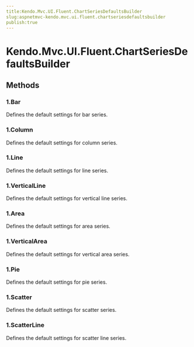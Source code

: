 ```yaml
---
title:Kendo.Mvc.UI.Fluent.ChartSeriesDefaultsBuilder
slug:aspnetmvc-kendo.mvc.ui.fluent.chartseriesdefaultsbuilder
publish:true
---
```


# Kendo.Mvc.UI.Fluent.ChartSeriesDefaultsBuilder

## Methods

### 1.Bar
Defines the default settings for bar series.

### 1.Column
Defines the default settings for column series.

### 1.Line
Defines the default settings for line series.

### 1.VerticalLine
Defines the default settings for vertical line series.

### 1.Area
Defines the default settings for area series.

### 1.VerticalArea
Defines the default settings for vertical area series.

### 1.Pie
Defines the default settings for pie series.

### 1.Scatter
Defines the default settings for scatter series.

### 1.ScatterLine
Defines the default settings for scatter line series.